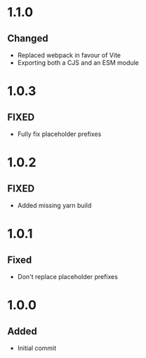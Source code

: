 # 1.1.0
## Changed
* Replaced webpack in favour of Vite
* Exporting both a CJS and an ESM module

# 1.0.3
## FIXED
* Fully fix placeholder prefixes

# 1.0.2
## FIXED
* Added missing yarn build

# 1.0.1
## Fixed
* Don't replace placeholder prefixes

# 1.0.0
## Added
* Initial commit
